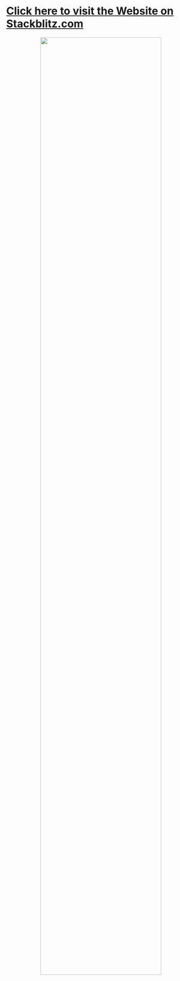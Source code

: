<a href="https://stackblitz.com/edit/angular-material-drag-and-drop-table"><h1>Click here to visit the Website on Stackblitz.com</h1></a>
<p align="center">
  <img  src="https://storage.googleapis.com/static-images-703/capital-one-collage.png" width="80%"/>
  </p>
